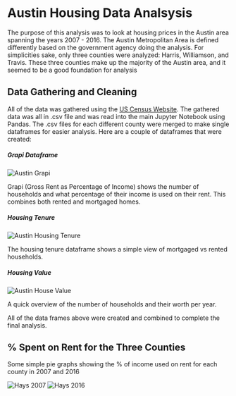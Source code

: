 # Austin Housing Data Analsysis

The purpose of this analysis was to look at housing prices in the Austin area spanning the years 2007 - 2016.  The Austin Metropolitan Area is defined differently based on the government agency doing the analysis.  For simplicities sake, only three counties were analyzed: Harris, Williamson, and Travis.  These three counties make up the majority of the Austin area, and it seemed to be a good foundation for analysis

## Data Gathering and Cleaning

All of the data was gathered using the [US Census Website](https://www.census.gov/quickfacts/fact/table/US/PST045217).  The gathered data was all in .csv file and was read into the main Jupyter Notebook using Pandas.  The .csv files for each different county were merged to make single dataframes for easier analysis.  Here are a couple of dataframes that were created:

##### Grapi Dataframe
![Austin Grapi](https://github.com/minckim1222/Austin_Housing_Data_Analysis_Final/blob/master/Saved_Pngs/grapi.png)

Grapi (Gross Rent as Percentage of Income) shows the number of households and what percentage of their income is used on their rent.  This combines both rented and mortgaged homes.

##### Housing Tenure
![Austin Housing Tenure](https://github.com/minckim1222/Austin_Housing_Data_Analysis_Final/blob/master/Saved_Pngs/housing_tenure.png)

The housing tenure dataframe shows a simple view of mortgaged vs rented households.

##### Housing Value
![Austin House Value](https://github.com/minckim1222/Austin_Housing_Data_Analysis_Final/blob/master/Saved_Pngs/value.png)

A quick overview of the number of households and their worth per year.

All of the data frames above were created and combined to complete the final analysis.

## % Spent on Rent for the Three Counties

Some simple pie graphs showing the % of income used on rent for each county in 2007 and 2016

![Hays 2007](https://github.com/minckim1222/Austin_Housing_Data_Analysis_Final/blob/master/Saved_Pngs/morgage_percent_hays_2007.png)
![Hays 2016](https://github.com/minckim1222/Austin_Housing_Data_Analysis_Final/blob/master/Saved_Pngs/morgage_percent_hays_2016.png)


